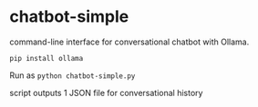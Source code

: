 # chatbot-simple

command-line interface for conversational chatbot with Ollama.

`pip install ollama`

Run as `python chatbot-simple.py`

script outputs 1 JSON file for conversational history
